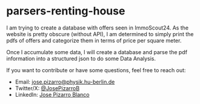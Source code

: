 # parsers-renting-house

I am trying to create a database with offers seen in ImmoScout24. As the website is pretty obscure (without API), I am determined to simply print the pdfs of offers and categorize them in terms of price per square meter.

Once I accumulate some data, I will create a database and parse the pdf information into a structured json to do some Data Analysis.

If you want to contribute or have some questions, feel free to reach out: 
- Email: [jose.pizarro@physik.hu-berlin.de](mailto:jose.pizarro@physik.hu-berlin.de)
- Twitter/X: [@JosePizarroB](https://x.com/JosePizarroB)
- LinkedIn: [Jose Pizarro Blanco](https://www.linkedin.com/in/jose-pizarro-blanco-68931ab3/)
